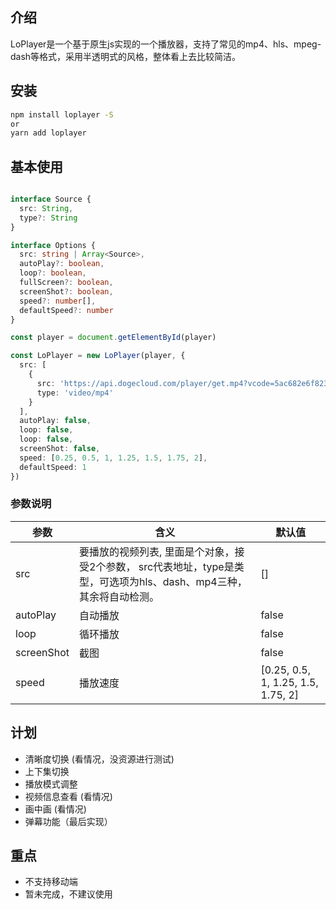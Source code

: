 <!--
 * @Author: last order
 * @Date: 2019-08-08 18:10:27
 * @LastEditTime: 2020-05-04 16:57:38
 -->
## 介绍

LoPlayer是一个基于原生js实现的一个播放器，支持了常见的mp4、hls、mpeg-dash等格式，采用半透明式的风格，整体看上去比较简洁。

## 安装

```bash
npm install loplayer -S
or
yarn add loplayer
```

## 基本使用

```ts

interface Source {
  src: String,
  type?: String
}

interface Options {
  src: string | Array<Source>,
  autoPlay?: boolean,
  loop?: boolean,
  fullScreen?: boolean,
  screenShot?: boolean,
  speed?: number[],
  defaultSpeed?: number
}

const player = document.getElementById(player)

const LoPlayer = new LoPlayer(player, {
  src: [
    {
      src: 'https://api.dogecloud.com/player/get.mp4?vcode=5ac682e6f8231991&userId=17&ext=.mp4',
      type: 'video/mp4'
    }
  ],
  autoPlay: false,
  loop: false,
  loop: false,
  screenShot: false,
  speed: [0.25, 0.5, 1, 1.25, 1.5, 1.75, 2],
  defaultSpeed: 1
})

```
### 参数说明

参数 | 含义 | 默认值
---|---|---
src | 要播放的视频列表, 里面是个对象，接受2个参数， src代表地址，type是类型，可选项为hls、dash、mp4三种，其余将自动检测。 | []
autoPlay | 自动播放 | false
loop | 循环播放 | false
screenShot | 截图 | false
speed | 播放速度 | [0.25, 0.5, 1, 1.25, 1.5, 1.75, 2]

## 计划

- 清晰度切换 (看情况，没资源进行测试)
- 上下集切换
- 播放模式调整
- 视频信息查看 (看情况)
- 画中画 (看情况)
- 弹幕功能（最后实现）

## 重点

- 不支持移动端
- 暂未完成，不建议使用
